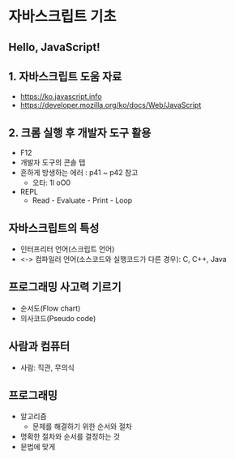 # 자바스크립트 기초
## Hello, JavaScript!

## 1. 자바스크립트 도움 자료
- https://ko.javascript.info
- https://developer.mozilla.org/ko/docs/Web/JavaScript

## 2. 크롬 실행 후 개발자 도구 활용
- F12
- 개발자 도구의 콘솔 탭
- 흔하게 방생하는 에러 : p41 ~ p42 참고
  - 오타: 1l oO0
- REPL
  - Read - Evaluate - Print - Loop

## 자바스크립트의 특성
- 인터프리터 언어(스크립트 언어)
- <-> 컴파일러 언어(소스코드와 실행코드가 다른 경우): C, C++, Java
 
## 프로그래밍 사고력 기르기
- 순서도(Flow chart)
- 의사코드(Pseudo code)

## 사람과 컴퓨터
- 사람: 직관, 무의식

## 프로그래밍
- 알고리즘
  - 문제를 해결하기 위한 순서와 절차
- 명확한 절차와 순서를 결정하는 것
- 문법에 맞게